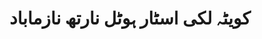 ---
title: "کویٹہ لکی اسٹار ہوٹل نارتھ نازماباد"
url: /karachi/khwytth-lkhy-sttr-hwttl-nrth-nzmbd/
shop: Tee
---